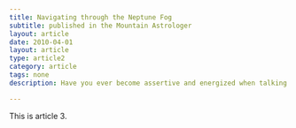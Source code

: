 ```yaml
---
title: Navigating through the Neptune Fog
subtitle: published in the Mountain Astrologer
layout: article
date: 2010-04-01
layout: article
type: article2
category: article
tags: none
description: Have you ever become assertive and energized when talking about Mars transits? Or wild and adventurous when discussing Uranus? When you look at your own horoscope cycles or those of your clients, does your behavior begin to resonate with the planetary signature energies?

---
```

This is article 3.  


